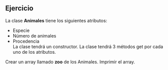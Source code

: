 Ejercicio
---------

La clase **Animales** tiene los siguientes atributos:
  - Especie
  - Número de animales
  - Procedencia  
La clase tendrá un constructor.
La clase tendrá 3 métodos get por cada uno de los atributos.

Crear un array llamado **zoo** de los Animales.
Imprimir el array.
